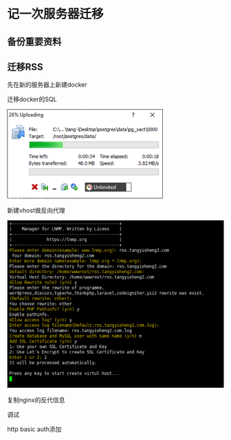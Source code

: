 # 记一次服务器迁移

## 备份重要资料



## 迁移RSS

先在新的服务器上新建docker



迁移docker的SQL

![image-20200426214620184](assets/image-20200426214620184.png)

新建vhost做反向代理

![image-20200426214156540](assets/image-20200426214156540.png)



复制nginx的反代信息



调试



http basic auth添加




